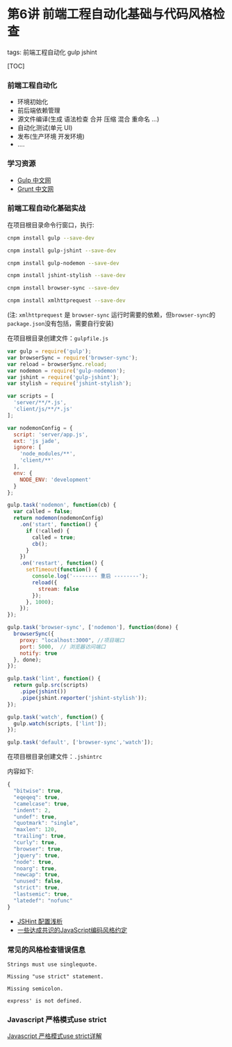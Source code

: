 # 第6讲 前端工程自动化基础与代码风格检查

tags: 前端工程自动化 gulp jshint

[TOC]

### 前端工程自动化

- 环境初始化
- 前后端依赖管理
- 源文件编译(生成 语法检查 合并 压缩 混合 重命名 ...)
- 自动化测试(单元 UI)
- 发布(生产环境 开发环境)
- ....

### 学习资源

- [Gulp 中文网](http://www.gulpjs.com.cn/)
- [Grunt 中文网](http://www.gruntjs.net/)

### 前端工程自动化基础实战

在项目根目录命令行窗口，执行:

```bash
cnpm install gulp --save-dev

cnpm install gulp-jshint --save-dev

cnpm install gulp-nodemon --save-dev

cnpm install jshint-stylish --save-dev

cnpm install browser-sync --save-dev

cnpm install xmlhttprequest --save-dev

```
(注: `xmlhttprequest` 是 `browser-sync` 运行时需要的依赖，但`browser-sync`的`package.json`没有包括，需要自行安装)

在项目根目录创建文件：`gulpfile.js`

```js
var gulp = require('gulp');
var browserSync = require('browser-sync');
var reload = browserSync.reload;
var nodemon = require('gulp-nodemon');
var jshint = require('gulp-jshint');
var stylish = require('jshint-stylish');

var scripts = [
  'server/**/*.js',
  'client/js/**/*.js'
];

var nodemonConfig = {
  script: 'server/app.js',
  ext: 'js jade',
  ignore: [
    'node_modules/**',
    'client/**'
  ],
  env: {
    NODE_ENV: 'development'
  }
};

gulp.task('nodemon', function(cb) {
  var called = false;
  return nodemon(nodemonConfig)
    .on('start', function() {
      if (!called) {
        called = true;
        cb();
      }
    })
    .on('restart', function() {
      setTimeout(function() {
        console.log('-------- 重启 --------');
        reload({
          stream: false
        });
      }, 1000);
    });
});

gulp.task('browser-sync', ['nodemon'], function(done) {
  browserSync({
    proxy: "localhost:3000", //项目端口 
    port: 5000,  // 浏览器访问端口
    notify: true
  }, done);
});

gulp.task('lint', function() {
  return gulp.src(scripts)
    .pipe(jshint())
    .pipe(jshint.reporter('jshint-stylish'));
});

gulp.task('watch', function() {
  gulp.watch(scripts, ['lint']);
});

gulp.task('default', ['browser-sync','watch']);

```

在项目根目录创建文件：`.jshintrc`

内容如下:

```js
{
  "bitwise": true,
  "eqeqeq": true,
  "camelcase": true,
  "indent": 2,
  "undef": true,
  "quotmark": "single",
  "maxlen": 120,
  "trailing": true,
  "curly": true,
  "browser": true,
  "jquery": true,
  "node": true,
  "noarg": true,
  "newcap": true,
  "unused": false,
  "strict": true,
  "lastsemic": true,
  "latedef": "nofunc"
}
```

- [JSHint 配置浅析](http://www.tuicool.com/articles/AzIRviR)
- [一些达成共识的JavaScript编码风格约定](http://www.iteye.com/news/28028-JavaScript-code-style-guide)


### 常见的风格检查错误信息

`Strings must use singlequote.`

`Missing "use strict" statement.`

`Missing semicolon.`

`express' is not defined.`

### Javascript 严格模式use strict

[Javascript 严格模式use strict详解](http://www.xuanfengge.com/4637.html)